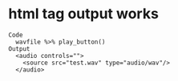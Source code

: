 # html tag output works

    Code
      wavfile %>% play_button()
    Output
      <audio controls="">
        <source src="test.wav" type="audio/wav"/>
      </audio>

